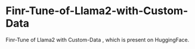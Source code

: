# Finr-Tune-of-Llama2-with-Custom-Data
Finr-Tune of Llama2 with Custom-Data , which is present on HuggingFace.
